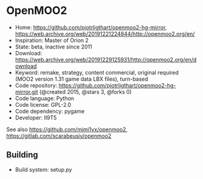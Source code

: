 # OpenMOO2

- Home: https://github.com/pjotrligthart/openmoo2-hg-mirror, https://web.archive.org/web/20191221224844/http://openmoo2.org/en/
- Inspiration: Master of Orion 2
- State: beta, inactive since 2011
- Download: https://web.archive.org/web/20191229125931/http://openmoo2.org/en/download
- Keyword: remake, strategy, content commercial, original required (MOO2 version 1.31 game data LBX files), turn-based
- Code repository: https://github.com/pjotrligthart/openmoo2-hg-mirror.git (@created 2015, @stars 3, @forks 0)
- Code language: Python
- Code license: GPL-2.0
- Code dependency: pygame
- Developer: II9T5

See also https://github.com/mimi1vx/openmoo2, https://gitlab.com/scarabeusiv/openmoo2

## Building

- Build system: setup.py
